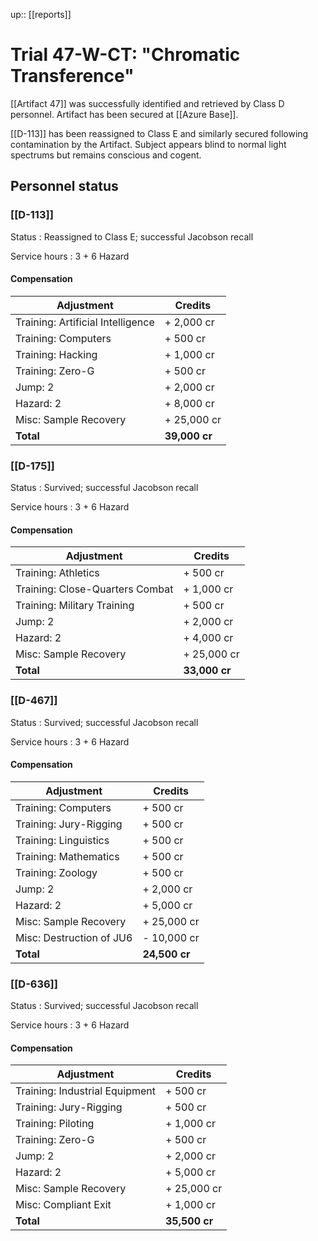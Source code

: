 ---
---
up:: [[reports]]

# Trial 47-W-CT: "Chromatic Transference"

[[Artifact 47]] was successfully identified and retrieved by Class D personnel. Artifact has been secured at [[Azure Base]].

[[D-113]] has been reassigned to Class E and similarly secured following contamination by the Artifact. Subject appears blind to normal light spectrums but remains conscious and cogent.

## Personnel status

### [[D-113]]

Status
: Reassigned to Class E; successful Jacobson recall

Service hours
: 3 + 6 Hazard

#### Compensation

| Adjustment                        | Credits       |
| --------------------------------- | ------------- |
| Training: Artificial Intelligence | + 2,000 cr    |
| Training: Computers               | + 500 cr      |
| Training: Hacking                 | + 1,000 cr    |
| Training: Zero-G                  | + 500 cr      |
| Jump: 2                           | + 2,000 cr    |
| Hazard: 2                         | + 8,000 cr    |
| Misc: Sample Recovery             | + 25,000 cr   | 
| **Total**                         | **39,000 cr** |

### [[D-175]]

Status
: Survived; successful Jacobson recall

Service hours
: 3 + 6 Hazard

#### Compensation

| Adjustment                      | Credits      |
| ------------------------------- | ------------ |
| Training: Athletics             | + 500 cr     |
| Training: Close-Quarters Combat | + 1,000 cr   |
| Training: Military Training     | + 500 cr     |
| Jump: 2                       | + 2,000 cr       |
| Hazard: 2                     | + 4,000 cr       |
| Misc: Sample Recovery           | + 25,000 cr             |
| **Total**                       | **33,000 cr** |

### [[D-467]]

Status
: Survived; successful Jacobson recall

Service hours
: 3 + 6 Hazard

#### Compensation

| Adjustment                    | Credits      |
| ----------------------------- | ------------ |
| Training: Computers           | + 500 cr     |
| Training: Jury-Rigging        | + 500 cr     |
| Training: Linguistics         | + 500 cr     |
| Training: Mathematics         | + 500 cr     |
| Training: Zoology             | + 500 cr     |
| Jump: 2                       | + 2,000 cr   |
| Hazard: 2                     | + 5,000 cr   |
| Misc: Sample Recovery          | + 25,000 cr  |
| Misc: Destruction of JU6 | - 10,000 cr  | 
| **Total**                     | **24,500 cr** |

### [[D-636]]

Status
: Survived; successful Jacobson recall

Service hours
: 3 + 6 Hazard

#### Compensation

| Adjustment                     | Credits    |
| ------------------------------ | ---------- |
| Training: Industrial Equipment | + 500 cr   |
| Training: Jury-Rigging         | + 500 cr   |
| Training: Piloting             | + 1,000 cr |
| Training: Zero-G               | + 500 cr   |
| Jump: 2                        | + 2,000 cr |
| Hazard: 2                      | + 5,000 cr |
| Misc: Sample Recovery          | + 25,000 cr           |
| Misc: Compliant Exit           | + 1,000 cr |
| **Total**                      | **35,500 cr** |


